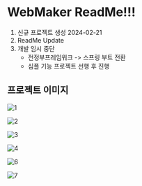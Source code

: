 # WebMaker ReadMe!!! #
1. 신규 프로젝트 생성 2024-02-21
2. ReadMe Update
3. 개발 임시 중단
   - 전정부프레임워크 -> 스프링 부트 전환
   - 심플 기능 프로젝트 선행 후 진행


## 프로젝트 이미지
![1](https://github.com/user-attachments/assets/eeb2ce73-cde1-4586-9aa4-80ecfd5ae365)

![2](https://github.com/user-attachments/assets/93aa396c-c077-43cc-b562-e229406b21e4)

![3](https://github.com/user-attachments/assets/96db8535-fc1f-4f54-abb8-ec82cfbf2629)

![4](https://github.com/user-attachments/assets/ecd689b1-2697-4fce-98b6-ad0515d830b2)

![6](https://github.com/user-attachments/assets/ac6db1e3-ac71-4fdb-a3ad-a13c8129b7c9)

![7](https://github.com/user-attachments/assets/182dbbd7-9b3d-424c-817b-405dab30e443)


